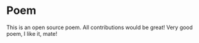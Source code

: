 # Poem
This is an open source poem. All contributions would be great!
Very good poem, I like it, mate!
